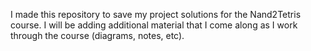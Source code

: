 I made this repository to save my project solutions for the Nand2Tetris course.
I will be adding additional material that I come along as I work through the course (diagrams, notes, etc).
